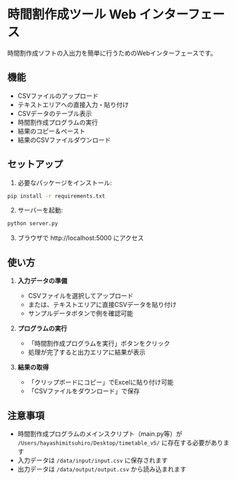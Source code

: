 # 時間割作成ツール Web インターフェース

時間割作成ソフトの入出力を簡単に行うためのWebインターフェースです。

## 機能

- CSVファイルのアップロード
- テキストエリアへの直接入力・貼り付け
- CSVデータのテーブル表示
- 時間割作成プログラムの実行
- 結果のコピー＆ペースト
- 結果のCSVファイルダウンロード

## セットアップ

1. 必要なパッケージをインストール:
```bash
pip install -r requirements.txt
```

2. サーバーを起動:
```bash
python server.py
```

3. ブラウザで http://localhost:5000 にアクセス

## 使い方

1. **入力データの準備**
   - CSVファイルを選択してアップロード
   - または、テキストエリアに直接CSVデータを貼り付け
   - サンプルデータボタンで例を確認可能

2. **プログラムの実行**
   - 「時間割作成プログラムを実行」ボタンをクリック
   - 処理が完了すると出力エリアに結果が表示

3. **結果の取得**
   - 「クリップボードにコピー」でExcelに貼り付け可能
   - 「CSVファイルをダウンロード」で保存

## 注意事項

- 時間割作成プログラムのメインスクリプト（main.py等）が `/Users/hayashimitsuhiro/Desktop/timetable_v5/` に存在する必要があります
- 入力データは `/data/input/input.csv` に保存されます
- 出力データは `/data/output/output.csv` から読み込まれます